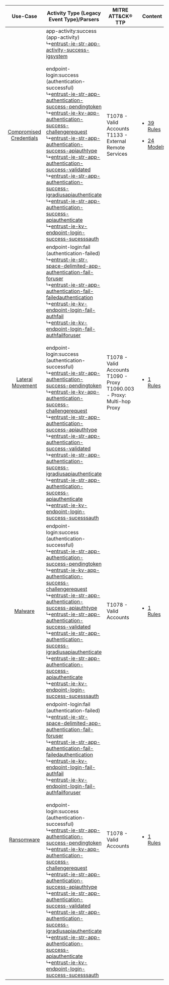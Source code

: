 |    Use-Case    | Activity Type (Legacy Event Type)/Parsers    | MITRE ATT&CK® TTP    | Content    |
|:----:| ---- | ---- | ---- |
| [Compromised Credentials](../../../UseCases/uc_compromised_credentials.md) |  app-activity:success (app-activity)<br> ↳[entrust-ie-str-app-activity-success-igsystem](Ps/pC_entrustiestrappactivitysuccessigsystem.md)<br><br> endpoint-login:success (authentication-successful)<br> ↳[entrust-ie-str-app-authentication-success-pendingtoken](Ps/pC_entrustiestrappauthenticationsuccesspendingtoken.md)<br> ↳[entrust-ie-kv-app-authentication-success-challengerequest](Ps/pC_entrustiekvappauthenticationsuccesschallengerequest.md)<br> ↳[entrust-ie-str-app-authentication-success-apiauthtype](Ps/pC_entrustiestrappauthenticationsuccessapiauthtype.md)<br> ↳[entrust-ie-str-app-authentication-success-validated](Ps/pC_entrustiestrappauthenticationsuccessvalidated.md)<br> ↳[entrust-ie-str-app-authentication-success-igradiusapiauthenticate](Ps/pC_entrustiestrappauthenticationsuccessigradiusapiauthenticate.md)<br> ↳[entrust-ie-str-app-authentication-success-apiauthenticate](Ps/pC_entrustiestrappauthenticationsuccessapiauthenticate.md)<br> ↳[entrust-ie-kv-endpoint-login-success-sucesssauth](Ps/pC_entrustiekvendpointloginsuccesssucesssauth.md)<br>    | T1078 - Valid Accounts<br>T1133 - External Remote Services<br>    | [<ul><li>39 Rules</li></ul><ul><li>24 Models</li></ul>](RM/r_m_entrust_entrust_identity_enterprise_Compromised_Credentials.md) |
|        [Lateral Movement](../../../UseCases/uc_lateral_movement.md)        |  endpoint-login:fail (authentication-failed)<br> ↳[entrust-ie-str-space-delimited-app-authentication-fail-foruser](Ps/pC_entrustiestrspacedelimitedappauthenticationfailforuser.md)<br> ↳[entrust-ie-str-app-authentication-fail-failedauthentication](Ps/pC_entrustiestrappauthenticationfailfailedauthentication.md)<br> ↳[entrust-ie-kv-endpoint-login-fail-authfail](Ps/pC_entrustiekvendpointloginfailauthfail.md)<br> ↳[entrust-ie-kv-endpoint-login-fail-authfailforuser](Ps/pC_entrustiekvendpointloginfailauthfailforuser.md)<br><br> endpoint-login:success (authentication-successful)<br> ↳[entrust-ie-str-app-authentication-success-pendingtoken](Ps/pC_entrustiestrappauthenticationsuccesspendingtoken.md)<br> ↳[entrust-ie-kv-app-authentication-success-challengerequest](Ps/pC_entrustiekvappauthenticationsuccesschallengerequest.md)<br> ↳[entrust-ie-str-app-authentication-success-apiauthtype](Ps/pC_entrustiestrappauthenticationsuccessapiauthtype.md)<br> ↳[entrust-ie-str-app-authentication-success-validated](Ps/pC_entrustiestrappauthenticationsuccessvalidated.md)<br> ↳[entrust-ie-str-app-authentication-success-igradiusapiauthenticate](Ps/pC_entrustiestrappauthenticationsuccessigradiusapiauthenticate.md)<br> ↳[entrust-ie-str-app-authentication-success-apiauthenticate](Ps/pC_entrustiestrappauthenticationsuccessapiauthenticate.md)<br> ↳[entrust-ie-kv-endpoint-login-success-sucesssauth](Ps/pC_entrustiekvendpointloginsuccesssucesssauth.md)<br> | T1078 - Valid Accounts<br>T1090 - Proxy<br>T1090.003 - Proxy: Multi-hop Proxy<br> | [<ul><li>1 Rules</li></ul>](RM/r_m_entrust_entrust_identity_enterprise_Lateral_Movement.md)    |
|    [Malware](../../../UseCases/uc_malware.md)    |  endpoint-login:success (authentication-successful)<br> ↳[entrust-ie-str-app-authentication-success-pendingtoken](Ps/pC_entrustiestrappauthenticationsuccesspendingtoken.md)<br> ↳[entrust-ie-kv-app-authentication-success-challengerequest](Ps/pC_entrustiekvappauthenticationsuccesschallengerequest.md)<br> ↳[entrust-ie-str-app-authentication-success-apiauthtype](Ps/pC_entrustiestrappauthenticationsuccessapiauthtype.md)<br> ↳[entrust-ie-str-app-authentication-success-validated](Ps/pC_entrustiestrappauthenticationsuccessvalidated.md)<br> ↳[entrust-ie-str-app-authentication-success-igradiusapiauthenticate](Ps/pC_entrustiestrappauthenticationsuccessigradiusapiauthenticate.md)<br> ↳[entrust-ie-str-app-authentication-success-apiauthenticate](Ps/pC_entrustiestrappauthenticationsuccessapiauthenticate.md)<br> ↳[entrust-ie-kv-endpoint-login-success-sucesssauth](Ps/pC_entrustiekvendpointloginsuccesssucesssauth.md)<br>    | T1078 - Valid Accounts<br>    | [<ul><li>1 Rules</li></ul>](RM/r_m_entrust_entrust_identity_enterprise_Malware.md)    |
|    [Ransomware](../../../UseCases/uc_ransomware.md)    |  endpoint-login:fail (authentication-failed)<br> ↳[entrust-ie-str-space-delimited-app-authentication-fail-foruser](Ps/pC_entrustiestrspacedelimitedappauthenticationfailforuser.md)<br> ↳[entrust-ie-str-app-authentication-fail-failedauthentication](Ps/pC_entrustiestrappauthenticationfailfailedauthentication.md)<br> ↳[entrust-ie-kv-endpoint-login-fail-authfail](Ps/pC_entrustiekvendpointloginfailauthfail.md)<br> ↳[entrust-ie-kv-endpoint-login-fail-authfailforuser](Ps/pC_entrustiekvendpointloginfailauthfailforuser.md)<br><br> endpoint-login:success (authentication-successful)<br> ↳[entrust-ie-str-app-authentication-success-pendingtoken](Ps/pC_entrustiestrappauthenticationsuccesspendingtoken.md)<br> ↳[entrust-ie-kv-app-authentication-success-challengerequest](Ps/pC_entrustiekvappauthenticationsuccesschallengerequest.md)<br> ↳[entrust-ie-str-app-authentication-success-apiauthtype](Ps/pC_entrustiestrappauthenticationsuccessapiauthtype.md)<br> ↳[entrust-ie-str-app-authentication-success-validated](Ps/pC_entrustiestrappauthenticationsuccessvalidated.md)<br> ↳[entrust-ie-str-app-authentication-success-igradiusapiauthenticate](Ps/pC_entrustiestrappauthenticationsuccessigradiusapiauthenticate.md)<br> ↳[entrust-ie-str-app-authentication-success-apiauthenticate](Ps/pC_entrustiestrappauthenticationsuccessapiauthenticate.md)<br> ↳[entrust-ie-kv-endpoint-login-success-sucesssauth](Ps/pC_entrustiekvendpointloginsuccesssucesssauth.md)<br> | T1078 - Valid Accounts<br>    | [<ul><li>1 Rules</li></ul>](RM/r_m_entrust_entrust_identity_enterprise_Ransomware.md)    |